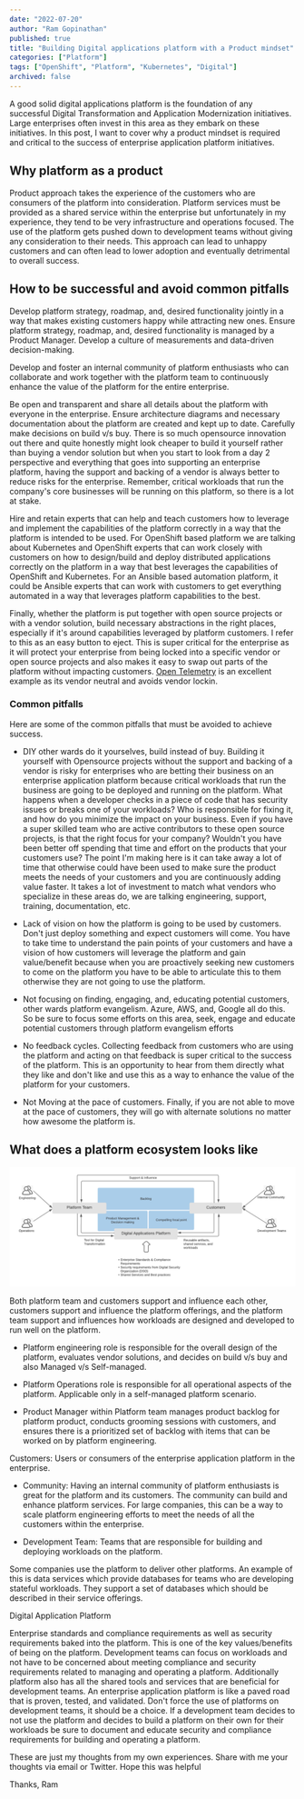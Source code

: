 ```yaml
---
date: "2022-07-20"
author: "Ram Gopinathan"
published: true
title: "Building Digital applications platform with a Product mindset"
categories: ["Platform"]
tags: ["OpenShift", "Platform", "Kubernetes", "Digital"]
archived: false
---
```


A good solid digital applications platform is the foundation of any successful Digital Transformation and Application Modernization initiatives. Large enterprises often invest in this area as they embark on these initiatives. In this post, I want to cover why a product mindset is required and critical to the success of enterprise application platform initiatives.

## Why platform as a product
Product approach takes the experience of the customers who are consumers of the platform into consideration. Platform services must be provided as a shared service within the enterprise but unfortunately in my experience, they tend to be very infrastructure and operations focused. The use of the platform gets pushed down to development teams without giving any consideration to their needs. This approach can lead to unhappy customers and can often lead to lower adoption and eventually detrimental to overall success. 

## How to be successful and avoid common pitfalls

Develop platform strategy, roadmap, and, desired functionality jointly in a way that makes existing customers happy while attracting new ones. Ensure platform strategy, roadmap, and, desired functionality is managed by a Product Manager. Develop a culture of measurements and data-driven decision-making. 

Develop and foster an internal community of platform enthusiasts who can collaborate and work together with the platform team to continuously enhance the value of the platform for the entire enterprise. 

Be open and transparent and share all details about the platform with everyone in the enterprise. Ensure architecture diagrams and necessary documentation about the platform are created and kept up to date. Carefully make decisions on build v/s buy. There is so much opensource innovation out there and quite honestly might look cheaper to build it yourself rather than buying a vendor solution but when you start to look from a day 2 perspective and everything that goes into supporting an enterprise platform, having the support and backing of a vendor is always better to reduce risks for the enterprise. Remember, critical workloads that run the company's core businesses will be running on this platform, so there is a lot at stake.

Hire and retain experts that can help and teach customers how to leverage and implement the capabilities of the platform correctly in a way that the platform is intended to be used. For OpenShift based platform we are talking about Kubernetes and OpenShift experts that can work closely with customers on how to design/build and deploy distributed applications correctly on the platform in a way that best leverages the capabilities of OpenShift and Kubernetes. For an Ansible based automation platform, it could be Ansible experts that can work with customers to get everything automated in a way that leverages platform capabilities to the best. 

Finally, whether the platform is put together with open source projects or with a vendor solution, build necessary abstractions in the right places, especially if it's around capabilities leveraged by platform customers. I refer to this as an easy button to eject. This is super critical for the enterprise as it will protect your enterprise from being locked into a specific vendor or open source projects and also makes it easy to swap out parts of the platform without impacting customers. [Open Telemetry](https://opentelemetry.io/) is an excellent example as its vendor neutral and avoids vendor lockin.

### Common pitfalls

Here are some of the common pitfalls that must be avoided to achieve success.

* DIY other wards do it yourselves, build instead of buy. Building it yourself with Opensource projects without the support and backing of a vendor is risky for enterprises who are betting their business on an enterprise application platform because critical workloads that run the business are going to be deployed and running on the platform. What happens when a developer checks in a piece of code that has security issues or breaks one of your workloads? Who is responsible for fixing it, and how do you minimize the impact on your business. Even if you have a super skilled team who are active contributors to these open source projects, is that the right focus for your company? Wouldn't you have been better off spending that time and effort on the products that your customers use? The point I'm making here is it can take away a lot of time that otherwise could have been used to make sure the product meets the needs of your customers and you are continuously adding value faster. It takes a lot of investment to match what vendors who specialize in these areas do, we are talking engineering, support, training, documentation, etc.  

* Lack of vision on how the platform is going to be used by customers. Don't just deploy something and expect customers will come. You have to take time to understand the pain points of your customers and have a vision of how customers will leverage the platform and gain value/benefit because when you are proactively seeking new customers to come on the platform you have to be able to articulate this to them otherwise they are not going to use the platform.

* Not focusing on finding, engaging, and, educating potential customers, other wards platform evangelism. Azure, AWS, and, Google all do this. So be sure to focus some efforts on this area, seek, engage and educate potential customers through platform evangelism efforts

* No feedback cycles. Collecting feedback from customers who are using the platform and acting on that feedback is super critical to the success of the platform. This is an opportunity to hear from them directly what they like and don't like and use this as a way to enhance the value of the platform for your customers.

* Not Moving at the pace of customers. Finally, if you are not able to move at the pace of customers, they will go with alternate solutions no matter how awesome the platform is. 

## What does a platform ecosystem looks like

![ecosystem](../src/images/platform-ecosystem.png)

Both platform team and customers support and influence each other, customers support and influence the platform offerings, and the platform team support and influences how workloads are designed and developed to run well on the platform.

* Platform engineering role is responsible for the overall design of the platform, evaluates vendor solutions, and decides on build v/s buy and also Managed v/s Self-managed. 

* Platform Operations role is responsible for all operational aspects of the platform. Applicable only in a self-managed platform scenario.

* Product Manager within Platform team manages product backlog for platform product, conducts grooming sessions with customers, and ensures there is a prioritized set of backlog with items that can be worked on by platform engineering.

Customers: Users or consumers of the enterprise application platform in the enterprise. 

* Community: Having an internal community of platform enthusiasts is great for the platform and its customers. The community can build and enhance platform services. For large companies, this can be a way to scale platform engineering efforts to meet the needs of all the customers within the enterprise.

* Development Team: Teams that are responsible for building and deploying workloads on the platform.

Some companies use the platform to deliver other platforms. An example of this is data services which provide databases for teams who are developing stateful workloads. They support a set of databases which should be described in their service offerings. 

Digital Application Platform

Enterprise standards and compliance requirements as well as security requirements baked into the platform. This is one of the key values/benefits of being on the platform. Development teams can focus on workloads and not have to be concerned about meeting compliance and security requirements related to managing and operating a platform. Additionally platform also has all the shared tools and services that are beneficial for development teams. 
An enterprise application platform is like a paved road that is proven, tested, and validated. Don't force the use of platforms on development teams, it should be a choice. If a development team decides to not use the platform and decides to build a platform on their own for their workloads be sure to document and educate security and compliance requirements for building and operating a platform.

These are just my thoughts from my own experiences. Share with me your thoughts via email or Twitter. Hope this was helpful

Thanks,
Ram

